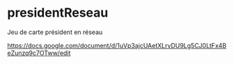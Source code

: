 presidentReseau
===============

Jeu de carte président en réseau

https://docs.google.com/document/d/1uVp3ajcUAetXLrvDU9Lg5CJ0LtFx4BeZunzq9c7OTww/edit
